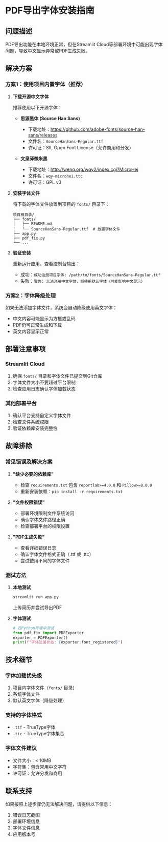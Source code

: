 # PDF导出字体安装指南

## 问题描述

PDF导出功能在本地环境正常，但在Streamlit Cloud等部署环境中可能出现字体问题，导致中文显示异常或PDF生成失败。

## 解决方案

### 方案1：使用项目内置字体（推荐）

1. **下载开源中文字体**
   
   推荐使用以下开源字体：
   
   - **思源黑体 (Source Han Sans)**
     - 下载地址：https://github.com/adobe-fonts/source-han-sans/releases
     - 文件名：`SourceHanSans-Regular.ttf`
     - 许可证：SIL Open Font License（允许商用和分发）
   
   - **文泉驿微米黑**
     - 下载地址：http://wenq.org/wqy2/index.cgi?MicroHei
     - 文件名：`wqy-microhei.ttc`
     - 许可证：GPL v3

2. **安装字体文件**
   
   将下载的字体文件放置到项目的 `fonts/` 目录下：
   ```
   项目根目录/
   ├── fonts/
   │   ├── README.md
   │   └── SourceHanSans-Regular.ttf  # 放置字体文件
   ├── app.py
   ├── pdf_fix.py
   └── ...
   ```

3. **验证安装**
   
   重新运行应用，查看控制台输出：
   - 成功：`成功注册项目字体: /path/to/fonts/SourceHanSans-Regular.ttf`
   - 失败：`警告: 无法注册中文字体，将使用默认字体（可能影响中文显示）`

### 方案2：字体降级处理

如果无法添加字体文件，系统会自动降级使用英文字体：
- 中文内容可能显示为方框或乱码
- PDF仍可正常生成和下载
- 英文内容显示正常

## 部署注意事项

### Streamlit Cloud
1. 确保 `fonts/` 目录和字体文件已提交到Git仓库
2. 字体文件大小不要超过平台限制
3. 检查应用日志确认字体加载状态

### 其他部署平台
1. 确认平台支持自定义字体文件
2. 检查文件系统权限
3. 验证依赖库安装完整性

## 故障排除

### 常见错误及解决方案

1. **"缺少必要的依赖库"**
   - 检查 `requirements.txt` 包含 `reportlab>=4.0.0` 和 `Pillow>=8.0.0`
   - 重新安装依赖：`pip install -r requirements.txt`

2. **"文件权限错误"**
   - 部署环境限制文件系统访问
   - 确认字体文件路径正确
   - 检查部署平台的权限设置

3. **"PDF生成失败"**
   - 查看详细错误日志
   - 确认字体文件格式正确（.ttf 或 .ttc）
   - 尝试使用不同的字体文件

### 测试方法

1. **本地测试**
   ```bash
   streamlit run app.py
   ```
   上传简历并尝试导出PDF

2. **字体测试**
   ```python
   # 在Python环境中测试
   from pdf_fix import PDFExporter
   exporter = PDFExporter()
   print(f"字体注册状态: {exporter.font_registered}")
   ```

## 技术细节

### 字体加载优先级
1. 项目内字体文件（`fonts/` 目录）
2. 系统字体文件
3. 默认英文字体（降级处理）

### 支持的字体格式
- `.ttf` - TrueType字体
- `.ttc` - TrueType字体集合

### 字体文件建议
- 文件大小：< 10MB
- 字符集：包含常用中文字符
- 许可证：允许分发和商用

## 联系支持

如果按照上述步骤仍无法解决问题，请提供以下信息：
1. 错误日志截图
2. 部署环境信息
3. 字体文件信息
4. 应用版本号